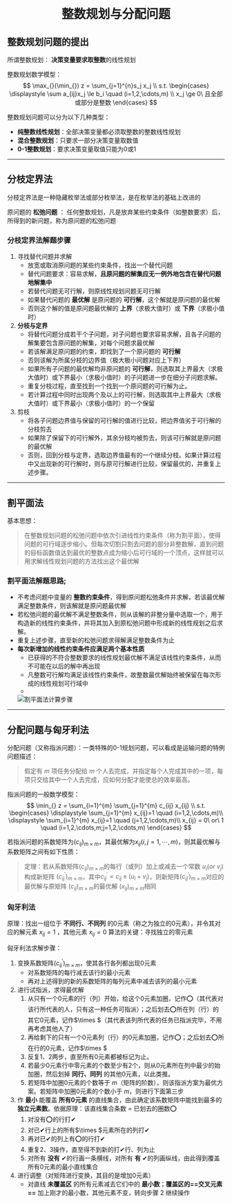 # <center> 整数规划与分配问题
## 整数规划问题的提出
所谓整数规划：
**决策变量要求取整数**的线性规划

整数规划数学模型：
$$
\max_{}(\min_{}) z = \sum_{j=1}^{n}s_j x_j \\
s.t. \begin{cases}
    \displaystyle \sum a_{ij}x_j \le b_i \quad (i=1,2,\cdots,m) \\
    x_j \ge 0\ 且全部或部分是整数
\end{cases}
$$

整数规划问题可以分为以下几种类型：
- **纯整数线性规划**：全部决策变量都必须取整数的整数线性规划
- **混合整数规划**：只要求一部分决策变量取数值
- **0-1整数规划**：要求决策变量取值只能为0或1

---
## 分枝定界法
分枝定界法是一种隐藏枚举法或部分枚举法，是在枚举法的基础上改进的

原问题的 **松弛问题** ：
任何整数规划，凡是放弃某些约束条件（如整数要求）后，所得到的新问题，称为原问题的松弛问题

### 分枝定界法解题步骤
1. 寻找替代问题并求解
   - 放宽或取消原问题的某些约束条件，找出一个替代问题
   - 替代问题要求：容易求解，**且原问题的解集应无一例外地包含在替代问题地解集中**
   - 若替代问题无可行解，则原线性规划问题无可行解
   - 如果替代问题的 **最优解** 是原问题的 **可行解**，这个解就是原问题的最优解
   - 否则这个解的值是原问题最优解的 **上界**（求极大值时）或 **下界**（求极小值时）
2. **分枝与定界**
   - 将替代问题分成若干个子问题，对子问题也要求容易求解，且各子问题的解集要包含原问题的解集，对每个问题求最优解
   - 若该解满足原问题的约束，即找到了一个原问题的 **可行解**
   - 否则该解为所属分枝的边界值（极大极小问题对应上下界）
   - 如果所有子问题的最优解均非原问题的 **可行解**，则选取其上界最大（求极大值时）或下界最小（求极小值时）的子问题进一步在细分子问题求解。
   - 重复分枝过程，直至找到一个找到一个原问题的可行解为止。
   - 若计算过程中同时出现两个及以上的可行解，则选取其中上界最大（求极大值时）或下界最小（求极小值时）的一个保留
3. 剪枝
   - 将各子问题边界值与保留的可行解的值进行比较，把边界值劣于可行解的分枝剪去
   - 如果除了保留下的可行解外，其余分枝均被剪去，则该可行解就是原问题的最优解
   - 否则，回到分枝与定界，选取边界值最有的一个继续分枝。如果计算过程中又出现新的可行解时，则与原可行解进行比较，保留最优的，并重复上述步骤。

---
## 割平面法
基本思想：
> 在整数规划问题的松弛问题中依次引进线性约束条件（称为割平面），使得问题的可行域逐步缩小。但每次切割只割去问题的部分非整数解，直到问题的目标函数值达到最优的整数点成为缩小后可行域的一个顶点，这样就可以用求解线性规划问题的方法找出这个最优解

### 割平面法解题思路;
- 不考虑问题中变量的 **整数约束条件**，得到原问题松弛条件并求解，若该最优解满足整数条件，则该解就是原问题最优解
- 若松弛问题的最优解不满足整数条件，则从该解的非整分量中选取一个，用于构造新的线性约束条件，并将其加入到原松弛问题中形成新的线性规划之后求解。
- 重复上述步骤，直至新的松弛问题求得解满足整数条件为止
- **每次新增加的线性约束条件应满足两个基本性质**
    - 已获得的不符合整数要求的线性规划最优解不满足该线性约束条件，从而不可能在以后的解中再出现
    - 凡整数可行解均满足该线性约束条件，故整数最优解始终被保留在每次形成的线性规划可行域中
    - 
    ![割平面法计算步骤](\images/割平面法.png)

---
## 分配问题与匈牙利法
分配问题（又称指派问题）：一类特殊的0-1规划问题，可以看成是运输问题的特例
问题描述：
> 假定有 *m* 项任务分配给 *m* 个人去完成，并指定每个人完成其中的一项，每项只交给其中一个人去完成，应如何分配才能使总的效率最高。

指派问题的一般数学模型：
$$
\min_{} z = \sum_{i=1}^{m} \sum_{j=1}^{m} c_{ij} x_{ij} \\
s.t. \begin{cases}
   \displaystyle \sum_{j=1}^{m} x_{ij}=1 \quad (i=1,2,\cdots,m)\\
   \displaystyle \sum_{i=1}^{m} x_{ij}=1 \quad (j=1,2,\cdots,m)\\
   x_{ij} = 0\ or\ 1 \quad (i=1,2,\cdots,m;j=1,2,\cdots,m) 
\end{cases}
$$

若指派问题的系数矩阵为$(c_{ij})_{m \times m}$，其最优解为$x_{ij}(i,j=1,\cdots,m)$，则其最优解与系数矩阵之间有如下性质：
> 定理：若从系数矩阵$(c_{ij})_{m \times m}$的每行（或列）加上或减去一个常数 $u_i(or\ v_j)$构成新矩阵 $(c_{ij}^{'})_{m \times m}$，其中$c^{'}_{ij}=c_{ij}\pm(u_i+v_j)$，则新矩阵$(c_{ij}^{'})_{m \times m}$对应的最优解与原矩阵 $(c_{ij})_{m \times m}$的最优解 $(x_{ij})_{m\times m}$相同

### 匈牙利法
原理：找出一组位于 **不同行、不同列** 的0元素（称之为独立的0元素），并令其对应的解元素 $x_{ij} = 1$ ，其他元素 $x_{ij} = 0$
算法的关键：寻找独立的零元素

匈牙利法求解步骤：
1. 变换系数矩阵$(c^{'}_{ij})_{m\times m}$，使其各行各列都出现0元素
   - 对系数矩阵的每行减去该行的最小元素
   - 再对上述得到的新的系数矩阵的每列元素中减去该列的最小元素
2. 进行试指派，求得最优解
   1. 从只有一个0元素的行（列）开始，给这个0元素加圈，记作⭕（其代表对该行所代表的人，只有这一种任务可指派）；之后划去⭕所在列（行）的其它0元素，记作$\times $（其代表该列所代表的任务已指派完毕，不用再考虑其他人了）
   2. 再给剩下的只有一个0元素列（行）的0元素加圈，记作⭕；之后划去⭕所在行的0元素，记作$\times $
   3. 反复1、2两步，直至所有0元素都被标记为止。
   4. 若最少0元素行中零元素的个数至少有2个，则从0元素所在列中最少的始加圈，然后划掉 **同行、同列** 的其他0元素，以此类推。
   5. 若矩阵中加圈0元素的个数等于 *m*（矩阵的阶数），则该指派方案为最优方案。若矩阵中加圈0元素的个数小于 *m*，则进行下面第三步
3. 作 **最小** 能覆盖 **所有0元素** 的直线集合，由此确定该系数矩阵中能找到最多的 **独立元素数**。依据原理：该直线集合条数 = 已划去的圈数⭕
   1. 对没有⭕的行打✔
   2. 对已✔行上的所有$\times $元素所在的列打✔
   3. 再对已✔的列上有⭕的行打✔
   4. 重复2、3操作，直至得不到新的打✔行、列为止
   5. 对所有 **没有** ✔的行画一条横线，对所有 **有** ✔的列画纵线，由此得到覆盖所有0元素的最小直线集合
4. 进行调整（对矩阵进行变换，其目的是增加0元素）
   - 对直线 **未覆盖区** 的所有元素减去它们中的 **最小数**；**覆盖区的==交叉元素==** 加上刚才的最小数，其他元素不变，转向步骤 2 继续操作